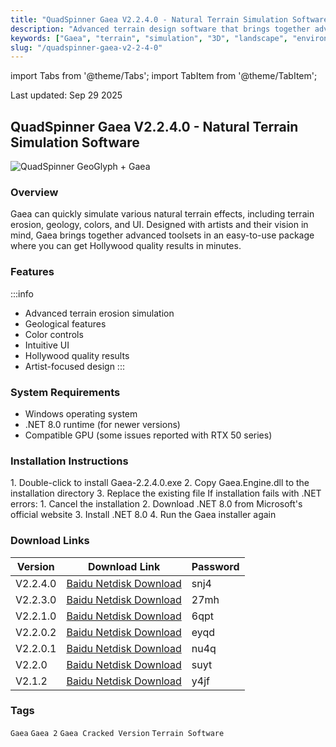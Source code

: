 ```yaml
---
title: "QuadSpinner Gaea V2.2.4.0 - Natural Terrain Simulation Software"
description: "Advanced terrain design software that brings together advanced toolsets for creating Hollywood quality results in minutes"
keywords: ["Gaea", "terrain", "simulation", "3D", "landscape", "environment"]
slug: "/quadspinner-gaea-v2-2-4-0"
---
```


import Tabs from '@theme/Tabs';
import TabItem from '@theme/TabItem';

<div class="time-stamp">Last updated: Sep 29 2025</div>

## QuadSpinner Gaea V2.2.4.0 - Natural Terrain Simulation Software

![QuadSpinner GeoGlyph + Gaea](https://www.gfxcamp.com/wp-content/uploads/2019/03/Quadspinner-GeoGlyph-Gaea.jpg)

### Overview

Gaea can quickly simulate various natural terrain effects, including terrain erosion, geology, colors, and UI. Designed with artists and their vision in mind, Gaea brings together advanced toolsets in an easy-to-use package where you can get Hollywood quality results in minutes.

### Features

:::info
- Advanced terrain erosion simulation
- Geological features
- Color controls
- Intuitive UI
- Hollywood quality results
- Artist-focused design
:::

### System Requirements

- Windows operating system
- .NET 8.0 runtime (for newer versions)
- Compatible GPU (some issues reported with RTX 50 series)

### Installation Instructions

<Tabs>
<TabItem value="install" label="Standard Installation" default>
1. Double-click to install Gaea-2.2.4.0.exe
2. Copy Gaea.Engine.dll to the installation directory
3. Replace the existing file
</TabItem>
<TabItem value="dependencies" label="Dependencies">
If installation fails with .NET errors:
1. Cancel the installation
2. Download .NET 8.0 from Microsoft's official website
3. Install .NET 8.0
4. Run the Gaea installer again
</TabItem>
</Tabs>

### Download Links

| Version | Download Link | Password |
|---------|---------------|----------|
| V2.2.4.0 | [Baidu Netdisk Download](https://pan.baidu.com/s/1bhCoD9iweQDp9OKvnf6PAg?pwd=snj4) | snj4 |
| V2.2.3.0 | [Baidu Netdisk Download](https://pan.baidu.com/s/1FaX3ce4SbnTva6cs9SaO2w?pwd=27mh) | 27mh |
| V2.2.1.0 | [Baidu Netdisk Download](https://pan.baidu.com/s/12le-679nSYFwKIo19Zpqg?pwd=6qpt) | 6qpt |
| V2.2.0.2 | [Baidu Netdisk Download](https://pan.baidu.com/s/1cg4IjqcJM3UQGVfCqNi_Pg?pwd=eyqd) | eyqd |
| V2.2.0.1 | [Baidu Netdisk Download](https://pan.baidu.com/s/19WFIk8fXzmXyLr30MjXxew?pwd=nu4q) | nu4q |
| V2.2.0 | [Baidu Netdisk Download](https://pan.baidu.com/s/1sbnsyzK-p1MD6rKEjeEmpg?pwd=suyt) | suyt |
| V2.1.2 | [Baidu Netdisk Download](https://pan.baidu.com/s/18lYy9DMThyDDzsMSgCy0ww?pwd=y4jf) | y4jf |

### Tags

`Gaea` `Gaea 2` `Gaea Cracked Version` `Terrain Software`
